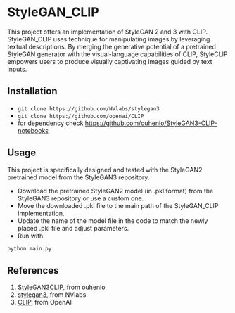 # StyleGAN_CLIP
This project offers an implementation of StyleGAN 2 and 3 with CLIP. StyleGAN_CLIP uses technique for manipulating images by leveraging textual descriptions. By merging the generative potential of a pretrained StyleGAN generator with the visual-language capabilities of CLIP, StyleCLIP empowers users to produce visually captivating images guided by text inputs.

## Installation
 - ``` git clone https://github.com/NVlabs/stylegan3 ```
 - ``` git clone https://github.com/openai/CLIP ```
 - for dependency check https://github.com/ouhenio/StyleGAN3-CLIP-notebooks
## Usage
This project is specifically designed and tested with the StyleGAN2 pretrained model from the StyleGAN3 repository.
- Download the pretrained StyleGAN2 model (in .pkl format) from the StyleGAN3 repository or use a custom one.
- Move the downloaded .pkl file to the main path of the StyleGAN_CLIP implementation.
- Update the name of the model file in the code to match the newly placed .pkl file and adjust parameters.
- Run with
```.bash
python main.py
 ```
## References
1. [StyleGAN3CLIP](https://github.com/ouhenio/StyleGAN3-CLIP-notebooks), from ouhenio
2. [stylegan3](https://github.com/NVlabs/stylegan3/tree/main), from NVlabs
3. [CLIP](https://github.com/openai/CLIP), from OpenAI 


